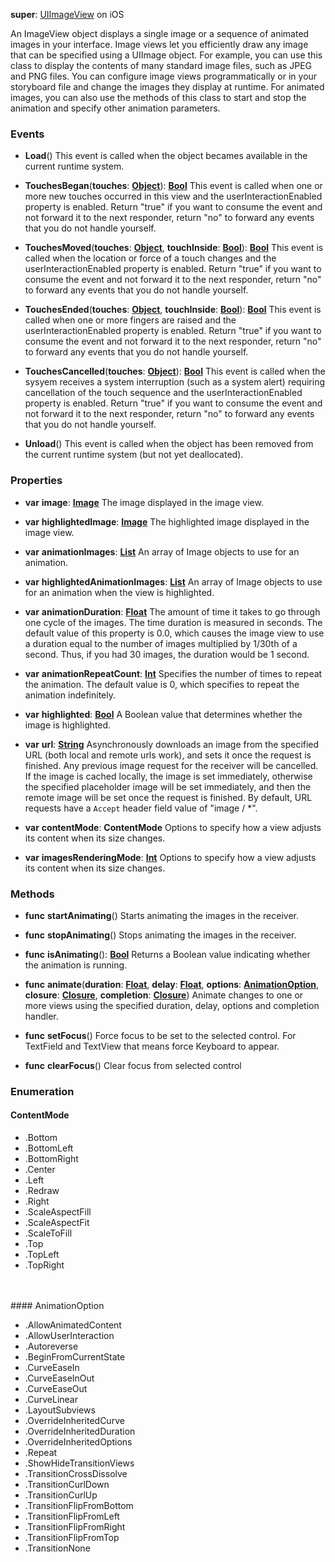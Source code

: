 **super**: [UIImageView](UIImageView.md) on iOS

An ImageView object displays a single image or a sequence of animated images in your interface. Image views let you efficiently draw any image that can be specified using a UIImage object. For example, you can use this class to display the contents of many standard image files, such as JPEG and PNG files. You can configure image views programmatically or in your storyboard file and change the images they display at runtime. For animated images, you can also use the methods of this class to start and stop the animation and specify other animation parameters.

### Events

* **Load**()
This event is called when the object becames available in the current runtime system.

* **TouchesBegan**(**touches**: <strong>[Object](../gravity/types.md)</strong>): <strong>[Bool](../gravity/types.md)</strong> 
This event is called when one or more new touches occurred in this view and the userInteractionEnabled property is enabled. Return "true" if you want to consume the event and not forward it to the next responder, return "no" to forward any events that you do not handle yourself.

* **TouchesMoved**(**touches**: <strong>[Object](../gravity/types.md)</strong>, **touchInside**: <strong>[Bool](../gravity/types.md)</strong>): <strong>[Bool](../gravity/types.md)</strong> 
This event is called when the location or force of a touch changes and the userInteractionEnabled property is enabled. Return "true" if you want to consume the event and not forward it to the next responder, return "no" to forward any events that you do not handle yourself.

* **TouchesEnded**(**touches**: <strong>[Object](../gravity/types.md)</strong>, **touchInside**: <strong>[Bool](../gravity/types.md)</strong>): <strong>[Bool](../gravity/types.md)</strong> 
This event is called when one or more fingers are raised and the userInteractionEnabled property is enabled. Return "true" if you want to consume the event and not forward it to the next responder, return "no" to forward any events that you do not handle yourself.

* **TouchesCancelled**(**touches**: <strong>[Object](../gravity/types.md)</strong>): <strong>[Bool](../gravity/types.md)</strong> 
This event is called when the sysyem receives a system interruption (such as a system alert) requiring cancellation of the touch sequence and the userInteractionEnabled property is enabled. Return "true" if you want to consume the event and not forward it to the next responder, return "no" to forward any events that you do not handle yourself.

* **Unload**()
This event is called when the object has been removed from the current runtime system (but not yet deallocated).



### Properties

* **var** **image**: **[Image](image.md)**
The image displayed in the image view.

* **var** **highlightedImage**: **[Image](image.md)**
The highlighted image displayed in the image view.

* **var** **animationImages**: **[List](../gravity/lists.md)**
An array of Image objects to use for an animation.

* **var** **highlightedAnimationImages**: **[List](../gravity/lists.md)**
An array of Image objects to use for an animation when the view is highlighted.

* **var** **animationDuration**: **[Float](../gravity/types.md)**
The amount of time it takes to go through one cycle of the images. The time duration is measured in seconds. The default value of this property is 0.0, which causes the image view to use a duration equal to the number of images multiplied by 1/30th of a second. Thus, if you had 30 images, the duration would be 1 second.

* **var** **animationRepeatCount**: **[Int](../gravity/types.md)**
Specifies the number of times to repeat the animation. The default value is 0, which specifies to repeat the animation indefinitely.

* **var** **highlighted**: **[Bool](../gravity/types.md)**
A Boolean value that determines whether the image is highlighted.

* **var** **url**: **[String](../gravity/types.md)**
Asynchronously downloads an image from the specified URL (both local and remote urls work), and sets it once the request is finished. Any previous image request for the receiver will be cancelled. If the image is cached locally, the image is set immediately, otherwise the specified placeholder image will be set immediately, and then the remote image will be set once the request is finished. By default, URL requests have a `Accept` header field value of "image / *".

* **var** **contentMode**: **ContentMode**
Options to specify how a view adjusts its content when its size changes.

* **var** **imagesRenderingMode**: **[Int](../gravity/types.md)**
Options to specify how a view adjusts its content when its size changes.



### Methods

* **func** **startAnimating**()
Starts animating the images in the receiver.

* **func** **stopAnimating**()
Stops animating the images in the receiver.

* **func** **isAnimating**(): <strong>[Bool](../gravity/types.md)</strong> 
Returns a Boolean value indicating whether the animation is running.

* **func** **animate**(**duration**: <strong>[Float](../gravity/types.md)</strong>, **delay**: <strong>[Float](../gravity/types.md)</strong>, **options**: <strong><a href="#_enum_AnimationOption">AnimationOption</a></strong>, **closure**: <strong>[Closure](../gravity/closures.md)</strong>, **completion**: <strong>[Closure](../gravity/closures.md)</strong>)
Animate changes to one or more views using the specified duration, delay, options and completion handler.

* **func** **setFocus**()
Force focus to be set to the selected control. For TextField and TextView that means force Keyboard to appear.

* **func** **clearFocus**()
Clear focus from selected control





### Enumeration

#### ContentMode
 * .Bottom
 * .BottomLeft
 * .BottomRight
 * .Center
 * .Left
 * .Redraw
 * .Right
 * .ScaleAspectFill
 * .ScaleAspectFit
 * .ScaleToFill
 * .Top
 * .TopLeft
 * .TopRight

<br><br>#### AnimationOption
 * .AllowAnimatedContent
 * .AllowUserInteraction
 * .Autoreverse
 * .BeginFromCurrentState
 * .CurveEaseIn
 * .CurveEaseInOut
 * .CurveEaseOut
 * .CurveLinear
 * .LayoutSubviews
 * .OverrideInheritedCurve
 * .OverrideInheritedDuration
 * .OverrideInheritedOptions
 * .Repeat
 * .ShowHideTransitionViews
 * .TransitionCrossDissolve
 * .TransitionCurlDown
 * .TransitionCurlUp
 * .TransitionFlipFromBottom
 * .TransitionFlipFromLeft
 * .TransitionFlipFromRight
 * .TransitionFlipFromTop
 * .TransitionNone

<br><br>

